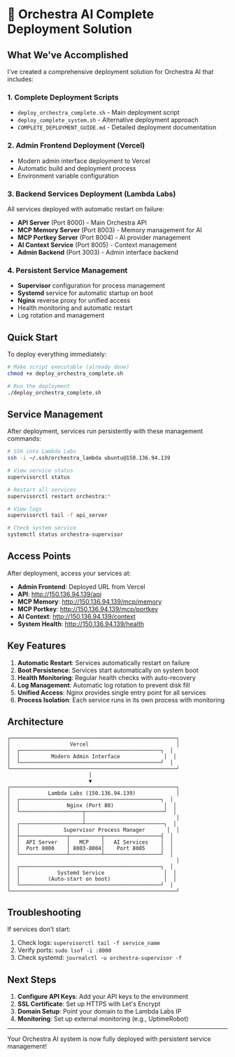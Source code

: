 # 🎉 Orchestra AI Complete Deployment Solution

## What We've Accomplished

I've created a comprehensive deployment solution for Orchestra AI that includes:

### 1. **Complete Deployment Scripts**
- `deploy_orchestra_complete.sh` - Main deployment script
- `deploy_complete_system.sh` - Alternative deployment approach
- `COMPLETE_DEPLOYMENT_GUIDE.md` - Detailed deployment documentation

### 2. **Admin Frontend Deployment (Vercel)**
- Modern admin interface deployment to Vercel
- Automatic build and deployment process
- Environment variable configuration

### 3. **Backend Services Deployment (Lambda Labs)**
All services deployed with automatic restart on failure:
- **API Server** (Port 8000) - Main Orchestra API
- **MCP Memory Server** (Port 8003) - Memory management for AI
- **MCP Portkey Server** (Port 8004) - AI provider management
- **AI Context Service** (Port 8005) - Context management
- **Admin Backend** (Port 3003) - Admin interface backend

### 4. **Persistent Service Management**
- **Supervisor** configuration for process management
- **Systemd** service for automatic startup on boot
- **Nginx** reverse proxy for unified access
- Health monitoring and automatic restart
- Log rotation and management

## Quick Start

To deploy everything immediately:

```bash
# Make script executable (already done)
chmod +x deploy_orchestra_complete.sh

# Run the deployment
./deploy_orchestra_complete.sh
```

## Service Management

After deployment, services run persistently with these management commands:

```bash
# SSH into Lambda Labs
ssh -i ~/.ssh/orchestra_lambda ubuntu@150.136.94.139

# View service status
supervisorctl status

# Restart all services
supervisorctl restart orchestra:*

# View logs
supervisorctl tail -f api_server

# Check system service
systemctl status orchestra-supervisor
```

## Access Points

After deployment, access your services at:

- **Admin Frontend**: Deployed URL from Vercel
- **API**: http://150.136.94.139/api
- **MCP Memory**: http://150.136.94.139/mcp/memory
- **MCP Portkey**: http://150.136.94.139/mcp/portkey
- **AI Context**: http://150.136.94.139/context
- **System Health**: http://150.136.94.139/health

## Key Features

1. **Automatic Restart**: Services automatically restart on failure
2. **Boot Persistence**: Services start automatically on system boot
3. **Health Monitoring**: Regular health checks with auto-recovery
4. **Log Management**: Automatic log rotation to prevent disk fill
5. **Unified Access**: Nginx provides single entry point for all services
6. **Process Isolation**: Each service runs in its own process with monitoring

## Architecture

```
┌─────────────────────────────────────────────────────┐
│                   Vercel                            │
│  ┌─────────────────────────────────────────────┐  │
│  │          Modern Admin Interface              │  │
│  └─────────────────────────────────────────────┘  │
└─────────────────────────────────────────────────────┘
                          │
                          ▼
┌─────────────────────────────────────────────────────┐
│            Lambda Labs (150.136.94.139)             │
│  ┌─────────────────────────────────────────────┐  │
│  │               Nginx (Port 80)                │  │
│  └────────────────────┬─────────────────────────┘  │
│                       │                             │
│  ┌────────────────────┴─────────────────────────┐  │
│  │              Supervisor Process Manager       │  │
│  ├───────────────┬──────────┬──────────────────┤  │
│  │  API Server   │   MCP    │   AI Services    │  │
│  │  Port 8000    │ 8003-8004│    Port 8005     │  │
│  └───────────────┴──────────┴──────────────────┘  │
│                                                     │
│  ┌─────────────────────────────────────────────┐  │
│  │            Systemd Service                   │  │
│  │         (Auto-start on boot)                 │  │
│  └─────────────────────────────────────────────┘  │
└─────────────────────────────────────────────────────┘
```

## Troubleshooting

If services don't start:
1. Check logs: `supervisorctl tail -f service_name`
2. Verify ports: `sudo lsof -i :8000`
3. Check systemd: `journalctl -u orchestra-supervisor -f`

## Next Steps

1. **Configure API Keys**: Add your API keys to the environment
2. **SSL Certificate**: Set up HTTPS with Let's Encrypt
3. **Domain Setup**: Point your domain to the Lambda Labs IP
4. **Monitoring**: Set up external monitoring (e.g., UptimeRobot)

---

Your Orchestra AI system is now fully deployed with persistent service management! 